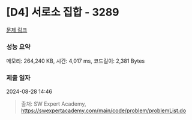 # [D4] 서로소 집합 - 3289 

[문제 링크](https://swexpertacademy.com/main/code/problem/problemDetail.do?contestProbId=AWBJKA6qr2oDFAWr) 

### 성능 요약

메모리: 264,240 KB, 시간: 4,017 ms, 코드길이: 2,381 Bytes

### 제출 일자

2024-08-28 14:46



> 출처: SW Expert Academy, https://swexpertacademy.com/main/code/problem/problemList.do